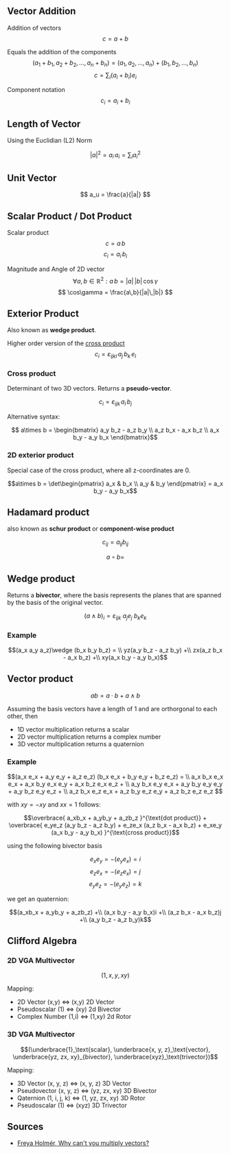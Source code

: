 ## Vector Addition

Addition of vectors
$$ c = a + b $$

Equals the addition of the components
$$ ( a_1+b_1, a_2+b_2, \ldots, a_n+b_n ) = ( a_1, a_2, \ldots, a_n ) + ( b_1, b_2, \ldots, b_n ) $$
$$ c = \sum_i (a_i + b_i) e_i $$

Component notation
$$ c_i = a_i + b_i $$

## Length of Vector

Using the Euclidian (L2) Norm

$$ |a|^2 = a_i\,a_i = \sum_i a_i^2 $$

## Unit Vector

$$ a_u = \frac{a}{|a|} $$

## Scalar Product / Dot Product

Scalar product
$$ c = a\,b $$
$$ c_i = a_i\,b_i $$

Magnitude and Angle of 2D vector
$$ \forall a,b\in\mathbb{R}^2: a\,b = |a|\,|b|\,\cos\gamma $$
$$ \cos\gamma = \frac{a\,b}{|a|\,|b|} $$

## Exterior Product

Also known as **wedge product**.

Higher order version of the [cross product](#cross-product)
$$ c_i = ε_{ijkl} \, a_j \, b_k \, e_l $$

### Cross product

Determinant of two 3D vectors. Returns a **pseudo-vector**.

$$ c_i = ε_{ijk} \, a_i \, b_j $$

Alternative syntax:

$$ a\times b =
\begin{bmatrix}
a_y b_z - a_z b_y \\
a_z b_x - a_x b_z \\
a_x b_y - a_y b_x
\end{bmatrix}$$

### 2D exterior product

Special case of the cross product, where all z-coordinates are 0.

$$a\times b 
= \det\begin{pmatrix} a_x & b_x \\ a_y & b_y \end{pmatrix}
= a_x b_y - a_y b_x$$

## Hadamard product

also known as **schur product** or **component-wise product**

$$c_{ij} = a_{ij} b_{ij}$$

$$a\circ b = $$

## Wedge product

Returns a **bivector**, where the basis represents the planes that are spanned by the basis of the original vector.

$$(a\wedge b)_i = ε_{ijk}\ a_j e_j\ b_k e_k$$

### Example

$$(a_x a_y a_z)\wedge (b_x b_y b_z) = \\
yz(a_y b_z - a_z b_y) +\\
zx(a_z b_x - a_x b_z) +\\
xy(a_x b_y - a_y b_x)$$

## Vector product

$$ab = a\cdot b + a\wedge b$$

Assuming the basis vectors have a length of 1 and are orthorgonal to each other, then
- 1D vector multiplication returns a scalar
- 2D vector multiplication returns a complex number
- 3D vector multiplication returns a quaternion

### Example

$$(a_x e_x + a_y e_y + a_z e_z) (b_x e_x + b_y e_y + b_z e_z) = \\
a_x b_x e_x e_x + a_x b_y e_x e_y + a_x b_z e_x e_z + \\
a_y b_x e_y e_x + a_y b_y e_y e_y + a_y b_z e_y e_z + \\
a_z b_x e_z e_x + a_z b_y e_z e_y + a_z b_z e_z e_z $$

with $xy = -xy$ and $xx = 1$ follows:

$$\overbrace{
    a_xb_x + a_yb_y + a_zb_z
}^{\text{dot product}} +
\overbrace{
    e_ye_z (a_y b_z - a_z b_y) +
    e_ze_x (a_z b_x - a_x b_z) +
    e_xe_y (a_x b_y - a_y b_x)
}^{\text{cross product}}$$

using the following bivector basis

$$e_x e_y = -(e_y e_x) = i$$
$$e_z e_x = -(e_z e_x) = j$$
$$e_y e_z = -(e_y e_z) = k$$

we get an quaternion:

$$(a_xb_x + a_yb_y + a_zb_z) +\\
(a_x b_y - a_y b_x)i +\\
(a_z b_x - a_x b_z)j +\\
(a_y b_z - a_z b_y)k$$

## Clifford Algebra

### 2D VGA Multivector
$$(1, x, y, xy)$$

Mapping:
- 2D Vector (x,y) $\Leftrightarrow$ (x,y) 2D Vector
- Pseudoscalar (1) $\Leftrightarrow$ (xy) 2d Bivector
- Complex Number (1,i) $\Leftrightarrow$ (1,xy) 2d Rotor

### 3D VGA Multivector
$$(\underbrace{1}_\text{scalar}, \underbrace{x, y, z}_\text{vector}, \underbrace{yz, zx, xy}_{bivector}, \underbrace{xyz}_\text{trivector})$$

Mapping:
- 3D Vector (x, y, z) $\Leftrightarrow$ (x, y, z) 3D Vector
- Pseudovector (x, y, z) $\Leftrightarrow$ (yz, zx, xy) 3D Bivector
- Qaternion (1, i, j, k) $\Leftrightarrow$ (1, yz, zx, xy) 3D Rotor
- Pseudoscalar (1) $\Leftrightarrow$ (xyz) 3D Trivector

## Sources

- [Freya Holmér, Why can't you multiply vectors?](https://www.youtube.com/watch?v=htYh-Tq7ZBI)